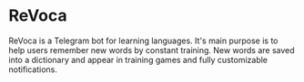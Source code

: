# ReVoca

ReVoca is a Telegram bot for learning languages. It's main purpose is to help users remember new words by constant training. New words are saved into a dictionary and appear in training games and fully customizable notifications. 
